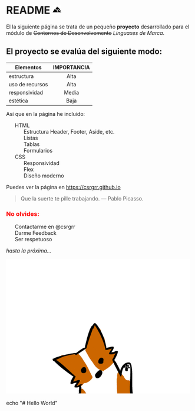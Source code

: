 # README ![logo](imagenes/prueba.png )

El la siguiente página se trata de un pequeño **proyecto** desarrollado
para el módulo de  ~~Contornos de Desenvolvemento~~ _Linguaxes de Marca_.

## El proyecto se evalúa del siguiente modo:

| Elementos      | IMPORTANCIA   |
| -------------- |:-------------:|
| estructura     | Alta          |
| uso de recursos| Alta          |
| responsividad  | Media         |
| estética       | Baja          |

Así que en la página he incluido:

1. HTML
    * Estructura Header, Footer, Aside, etc.
    * Listas
    * Tablas
    * Formularios
2. CSS
    * Responsividad
    * Flex
    * Diseño moderno

Puedes ver la página en https://csrgrr.github.io

>Que la suerte te pille trabajando.  — Pablo Picasso.

<h3>No olvides:</h3>

<ul>
    <li>Contactarme en @csrgrr</li>
    <li>Darme Feedback</li>
    <li>Ser respetuoso</li>
</ul>
<em> hasta la próxima...</em>

![perro](imagenes/adios.gif)

echo "# Hello World"

<style>
    h3 {
        color:red;
        font-weight: bold;
    }
    li {
        list-style: none;
    }
</style>
